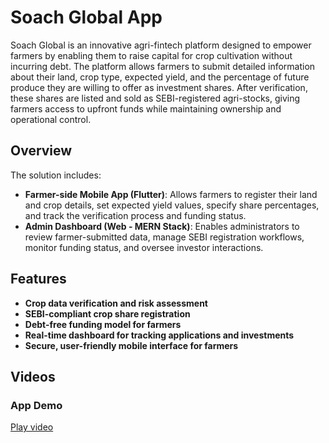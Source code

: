 # Soach Global App

Soach Global is an innovative agri-fintech platform designed to empower farmers by enabling them to raise capital for crop cultivation without incurring debt. The platform allows farmers to submit detailed information about their land, crop type, expected yield, and the percentage of future produce they are willing to offer as investment shares. After verification, these shares are listed and sold as SEBI-registered agri-stocks, giving farmers access to upfront funds while maintaining ownership and operational control.

## Overview

The solution includes:

- **Farmer-side Mobile App (Flutter)**: Allows farmers to register their land and crop details, set expected yield values, specify share percentages, and track the verification process and funding status.
- **Admin Dashboard (Web - MERN Stack)**: Enables administrators to review farmer-submitted data, manage SEBI registration workflows, monitor funding status, and oversee investor interactions.

## Features

- **Crop data verification and risk assessment**
- **SEBI-compliant crop share registration**
- **Debt-free funding model for farmers**
- **Real-time dashboard for tracking applications and investments**
- **Secure, user-friendly mobile interface for farmers**

## Videos

### App Demo

[Play video](https://raw.githubusercontent.com/RaunakSeth/TempSoach/refs/heads/main/WhatsApp%20Video%202025-04-24%20at%2001.00.25_93bcdf2e.mp4)
